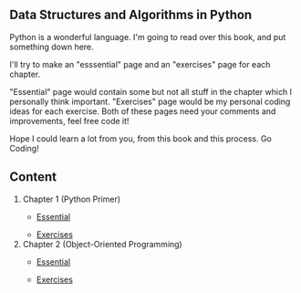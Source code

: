<html>
<body>
<h2>Data Structures and Algorithms in Python</h2>
<p>Python is a wonderful language. I'm going to read over this book, and put something down here.</p>
<p>I'll try to make an "esssential" page and an "exercises" page for each chapter.</p>
<p>"Essential" page would contain some but not all stuff in the chapter which I personally think important. "Exercises" page would be my personal coding ideas for each exercise. Both of these pages need your comments and improvements, feel free code it!</p>
<p>Hope I could learn a lot from you, from this book and this process. Go Coding!
<h2>Content</h2>
<ol>
<li>Chapter 1 (Python Primer)</li>
<ul><li><a href="https://github.com/kellerliu666/Data-Structures-and-Algorithms-in-Python/blob/master/1-Python-Primer-Essential.py">Essential</a></li></ul>
<ul><li><a href="https://github.com/kellerliu666/Data-Structures-and-Algorithms-in-Python/blob/master/1-Python-Primer-Exercises.py">Exercises</a></li></ul>
<li>Chapter 2 (Object-Oriented Programming)</li>
<ul><li><a href="https://github.com/kellerliu666/Data-Structures-and-Algorithms-in-Python/blob/master/2-Object-Oriented-Programming-Essential.py">Essential</a></li></ul>
<ul><li><a href="https://github.com/kellerliu666/Data-Structures-and-Algorithms-in-Python/blob/master/2-Object-Oriented-Programming-Exercises.py">Exercises</a></li></ul>
</ol>
</body>
</html>
